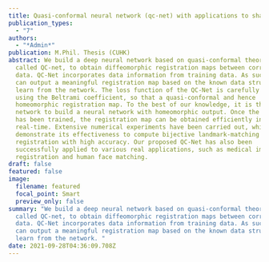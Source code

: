 ```yaml
---
title: Quasi-conformal neural network (qc-net) with applications to shape matching
publication_types:
  - "7"
authors:
  - "*Admin*"
publication: M.Phil. Thesis (CUHK)
abstract: We build a deep neural network based on quasi-conformal theories,
  called QC-net, to obtain diffeomorphic registration maps between corresponding
  data. QC-Net incorporates data information from training data. As such, QC-net
  can output a meaningful registration map based on the known data structure
  learn from the network. The loss function of the QC-Net is carefully designed
  using the Beltrami coefficient, so that a quasi-conformal and hence
  homeomorphic registration map. To the best of our knowledge, it is the first
  network to build a neural network with homeomorphic output. Once the network
  has been trained, the registration map can be obtained efficiently in
  real-time. Extensive numerical experiments have been carried out, which
  demonstrate its effectiveness to compute bijective landmark-matching
  registration with high accuracy. Our proposed QC-Net has also been
  successfully applied to various real applications, such as medical image
  registration and human face matching.
draft: false
featured: false
image:
  filename: featured
  focal_point: Smart
  preview_only: false
summary: "We build a deep neural network based on quasi-conformal theories,
  called QC-net, to obtain diffeomorphic registration maps between corresponding
  data. QC-Net incorporates data information from training data. As such, QC-net
  can output a meaningful registration map based on the known data structure
  learn from the network. "
date: 2021-09-28T04:36:09.708Z
---
```

